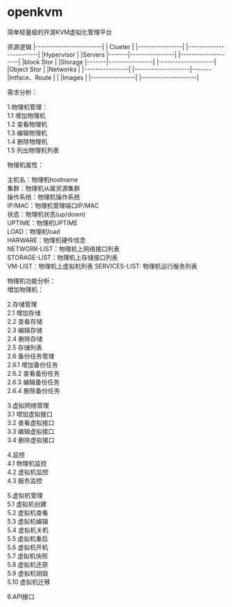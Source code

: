 openkvm
=======

简单轻量级的开源KVM虚拟化管理平台  
   
   资源逻辑
|------------------------|
|   Clueter              |       |----------------|
|------------------------|       |Hypervisor      |
    |Servers             |-------|----------------|
    |--------------------|       |block Stor      |
    |Storage             |-------|----------------|
    |--------------------|       |Object Stor     |
    |Networks            |       |----------------|
    |--------------------|-------|Intface、Route  |                |
    |Images              |       |----------------|
    |--------------------|

需求分析：  

1.物理机管理：  
  1.1 增加物理机  
  1.2 查看物理机  
  1.3 编辑物理机  
  1.4 删除物理机  
  1.5 列出物理机列表  
  
  
物理机属性：  
  
  主机名：物理机hostname  
  集群：物理机从属资源集群  
  操作系统：物理机操作系统  
  IP/MAC：物理机管理端口IP/MAC  
  状态：物理机状态(up/down)  
  UPTIME：物理机UPTIME  
  LOAD：物理机load   
  HARWARE：物理机硬件信息  
  NETWORK-LIST：物理机上网络接口列表  
  STORAGE-LIST：物理机上存储接口列表  
  VM-LIST：物理机上虚拟机列表 
  SERVICES-LIST: 物理机运行服务列表  
  

物理机功能分析：  
  增加物理机：

2.存储管理  
  2.1 增加存储  
  2.2 查看存储  
  2.3 编辑存储  
  2.4 删除存储  
  2.5 存储列表  
  2.6 备份任务管理  
      2.6.1 增加备份任务  
      2.6.2 查看备份任务  
      2.6.3 编辑备份任务  
      2.6.4 删除备份任务  
      
3.虚拟网络管理  
  3.1 增加虚拟接口  
  3.2 查看虚拟接口  
  3.3 编辑虚拟接口  
  3.4 删除虚拟接口  
  
4.监控  
  4.1 物理机监控  
  4.2 虚拟机监控  
  4.3 服务监控  

5.虚拟机管理  
  5.1 虚拟机创建    
  5.2 虚拟机查看    
  5.3 虚拟机编辑  
  5.4 虚拟机关机    
  5.5 虚拟机重启  
  5.6 虚拟机开机  
  5.7 虚拟机快照  
  5.8 虚拟机还原   
  5.9 虚拟机销毁  
  5.10 虚拟机迁移    

6.API接口
